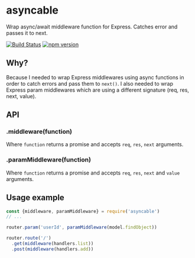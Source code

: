 # asyncable
Wrap async/await middleware function for Express. Catches error and passes it to next.

[![Build Status](https://travis-ci.org/laudeon/asyncable.svg?branch=master)](https://travis-ci.org/laudeon/asyncable)
[![npm version](https://badge.fury.io/js/express-asyncable.svg)](https://badge.fury.io/js/express-asyncable)

## Why?
Because I needed to wrap Express middlewares using async functions in order to catch errors and pass them to `next()`. I also needed to wrap Express param middlewares which are using a different signature (req, res, next, value).

## API

### .middleware(function)

Where `function` returns a promise and accepts `req`, `res`, `next` arguments.

### .paramMiddleware(function)

Where `function` returns a promise and accepts `req`, `res`, `next` and `value` arguments.

## Usage example

```js
const {middleware, paramMiddleware} = require('asyncable')
// ...

router.param('userId', paramMiddleware(model.findObject))

router.route('/')
  .get(middleware(handlers.list))
  .post(middleware(handlers.add))
```
